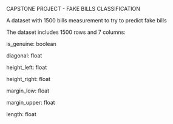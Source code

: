 CAPSTONE PROJECT - FAKE BILLS CLASSIFICATION

A dataset with 1500 bills measurement to try to predict fake bills

The dataset includes 1500 rows and 7 columns:

is_genuine: boolean

diagonal: float

height_left: float

height_right: float

margin_low: float

margin_upper: float

length: float
